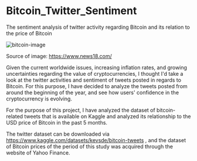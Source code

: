 # Bitcoin_Twitter_Sentiment
The sentiment analysis of twitter activity regarding Bitcoin and its relation to the price of Bitcoin

![bitcoin-image](https://user-images.githubusercontent.com/94780450/176540366-b0b9f67c-8bce-4cf0-8e41-9073b6a24dc8.jpg)

Source of image: https://www.news18.com/

Given the current worldwide issues, increasing inflation rates, and growing uncertainties regarding the value of cryptocurrencies, I thought I'd take a look at the twitter activities and sentiment of tweets posted in regards to Bitcoin. For this purpose, I have decided to analyze the tweets posted from around the beginning of the year, and see how users' confidence in the cryptocurrency is evolving.


For the purpose of this project, I have analyzed the dataset of bitcoin-related tweets that is available on Kaggle and analyzed its relationship to the USD price of Bitcoin in the past 5 months.



The twitter dataset can be downloaded via https://www.kaggle.com/datasets/kevsde/bitcoin-tweets , and the dataset of Bitcoin prices of the period of this study was acquired through the website of Yahoo Finance.
